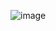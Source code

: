 ![image](https://user-images.githubusercontent.com/77496081/145508754-ef93351a-98c7-4b94-b9e3-734b9fea1ee9.png)
